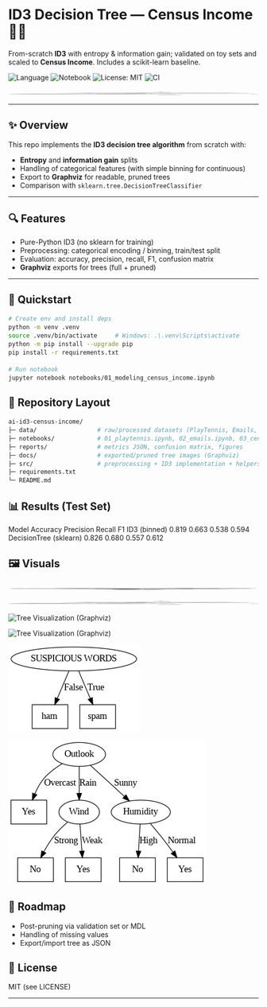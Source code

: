 # ID3 Decision Tree — Census Income 🌳💼  
From-scratch **ID3** with entropy & information gain; validated on toy sets and scaled to **Census Income**. Includes a scikit-learn baseline.

![Language](https://img.shields.io/badge/language-Python-blue.svg)
![Notebook](https://img.shields.io/badge/tool-Jupyter-orange.svg)
![License: MIT](https://img.shields.io/badge/License-MIT-green.svg)
![CI](https://github.com/NoellaButi/ai-id3-census-income/actions/workflows/ci.yml/badge.svg?branch=main)

![Tree Visualization (Graphviz)](reports/assets/census_id3_tree_pruned.png)

---

## ✨ Overview
This repo implements the **ID3 decision tree algorithm** from scratch with:
- **Entropy** and **information gain** splits  
- Handling of categorical features (with simple binning for continuous)  
- Export to **Graphviz** for readable, pruned trees  
- Comparison with `sklearn.tree.DecisionTreeClassifier`

---

## 🔍 Features
- Pure-Python ID3 (no sklearn for training)  
- Preprocessing: categorical encoding / binning, train/test split  
- Evaluation: accuracy, precision, recall, F1, confusion matrix  
- **Graphviz** exports for trees (full + pruned)

---

## 🚦 Quickstart

```bash
# Create env and install deps
python -m venv .venv
source .venv/bin/activate     # Windows: .\.venv\Scripts\activate
python -m pip install --upgrade pip
pip install -r requirements.txt

# Run notebook
jupyter notebook notebooks/01_modeling_census_income.ipynb
```

## 📁 Repository Layout
```bash
ai-id3-census-income/
├─ data/                 # raw/processed datasets (PlayTennis, Emails, Census)
├─ notebooks/            # 01_playtennis.ipynb, 02_emails.ipynb, 03_census_income.ipynb
├─ reports/              # metrics JSON, confusion matrix, figures
├─ docs/                 # exported/pruned tree images (Graphviz)
├─ src/                  # preprocessing + ID3 implementation + helpers
├─ requirements.txt
└─ README.md
```

## 📊 Results (Test Set)
Model	Accuracy	Precision	Recall	F1
ID3 (binned)	0.819	0.663	0.538	0.594
DecisionTree (sklearn)	0.826	0.680	0.557	0.612


## 🖼️ Visuals

![Tree Visualization (Graphviz)](reports/assets/census_id3_tree.png)


![Tree Visualization (Graphviz)](reports/assets/census_id3_tree_pruned.png)


![Tree Visualization (Graphviz)](reports/assets/census_sklearn_tree.png)


![Tree Visualization (Graphviz)](reports/assets/census_sklearn_tree_best.png)


![Tree Visualization (Graphviz)](reports/assets/emails_tree.png)


![Tree Visualization (Graphviz)](reports/assets/playtennis_tree.png)


## 🔮 Roadmap
- Post-pruning via validation set or MDL
- Handling of missing values
- Export/import tree as JSON

## 📜 License
MIT (see LICENSE)

---

